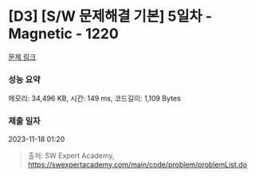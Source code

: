 # [D3] [S/W 문제해결 기본] 5일차 - Magnetic - 1220 

[문제 링크](https://swexpertacademy.com/main/code/problem/problemDetail.do?contestProbId=AV14hwZqABsCFAYD) 

### 성능 요약

메모리: 34,496 KB, 시간: 149 ms, 코드길이: 1,109 Bytes

### 제출 일자

2023-11-18 01:20



> 출처: SW Expert Academy, https://swexpertacademy.com/main/code/problem/problemList.do